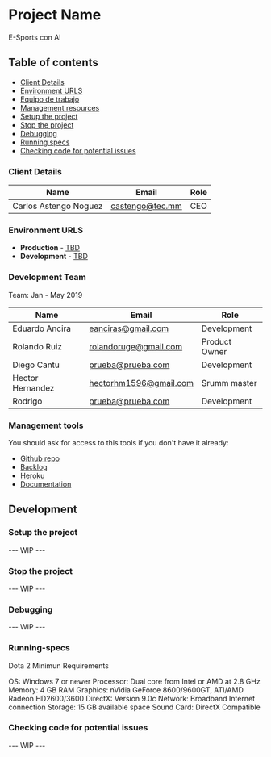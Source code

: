 # Project Name

E-Sports con AI

## Table of contents

* [Client Details](#client-details)
* [Environment URLS](#environment-urls)
* [Equipo de trabajo](#equipo-de-trabajo)
* [Management resources](#management-resources)
* [Setup the project](#setup-the-project)
* [Stop the project](#stop-the-project)
* [Debugging](#debugging)
* [Running specs](#running-specs)
* [Checking code for potential issues](#checking-code-for-potential-issues)


### Client Details

| Name                  | Email             | Role |
| --------------------- | ----------------- | ---- |
| Carlos Astengo Noguez | castengo@tec.mm   | CEO  |


### Environment URLS

* **Production** - [TBD](TBD)
* **Development** - [TBD](TBD)

### Development Team

Team: Jan - May 2019

| Name             | Email                  | Role          |
| ---------------- | ---------------------- | ------------- |
| Eduardo Ancira   | eanciras@gmail.com     | Development   |
| Rolando Ruiz     | rolandoruge@gmail.com  | Product Owner |
| Diego Cantu      | prueba@prueba.com      | Development   |
| Hector Hernandez | hectorhm1596@gmail.com | Srumm master  |
| Rodrigo          | prueba@prueba.com      | Development   |

### Management tools

You should ask for access to this tools if you don't have it already:

* [Github repo](https://github.com/)
* [Backlog]()
* [Heroku](https://crowdfront-staging.herokuapp.com/)
* [Documentation](https://drive.com)

## Development

### Setup the project

--- WIP ---



### Stop the project

--- WIP ---


### Debugging

--- WIP ---

### Running-specs
Dota 2 Minimun Requirements

OS: Windows 7 or newer
Processor: Dual core from Intel or AMD at 2.8 GHz
Memory: 4 GB RAM
Graphics: nVidia GeForce 8600/9600GT, ATI/AMD Radeon HD2600/3600
DirectX: Version 9.0c
Network: Broadband Internet connection
Storage: 15 GB available space
Sound Card: DirectX Compatible

### Checking code for potential issues

--- WIP ---
